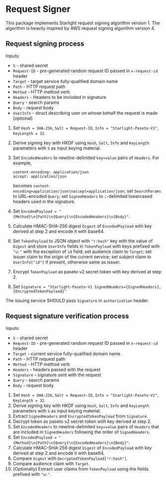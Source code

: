 # Request Signer

This package implements Starlight request signing algorithm version 1. The algorithm is heavily
inspired by AWS request signing algorithm version 4.

## Request signing process

Inputs:

- `S` - shared secret
- `Request-ID` - pre-generated random request ID passed in `x-request-id` header
- `Target` - target service fully-qualified domain name
- `Path` - HTTP request path
- `Method` - HTTP method verb
- `Headers` - Headers to be included in signature
- `Query` - search params
- `Body` - request body
- `UserInfo` - struct describing user on whose behalf the request is made (optional)

1. Set `Hash = SHA-256`, `Salt = Request-ID`, `Info = "Starlight-Paseto-V1"`, `KeyLength = 32`.
2. Derive signing key with HKDF using `Hash`, `Salt`, `Info` and `KeyLength` parameters with `S` as
   input keying material.
3. Set `EncodedHeaders` to newline-delimited `key=value` pairs of `Headers`. For example,

   ```
   content-encoding: application/json
   accept: application/json
   ```

   becomes `content-encoding=application/json\naccept=application/json`; set `SearchParams` to
   URL-encoded `Query`; set `SignedHeaders` to `;`-delimited lowercased headers used in the
   signature.

4. Set `EncodedPayload = "{Method}\n{Path}\n{Query}\n{EncodedHeaders}\n{Body}"`.
5. Calculate HMAC-SHA-256 digest `Digest` of `EncodedPayload` with key derived at step 2 and encode
   it with base64.
6. Set `TokenPayload` to JSON object with `"r:hash"` key with the value of `Digest` and store
   `UserInfo` fields in `TokenPayload` with keys prefixed with `"u:"` with the exception of `id`
   field; set audience claim to `Target`; set issuer claim to the origin of the current service; set
   subject claim to `UserInfo["id"]` if present, otherwise same as issuer.
7. Encrypt `TokenPayload` as paseto v2 secret token with key derived at step 2.
8. Set `Signature = "Starlight-Paseto-V1 SignedHeaders={SignedHeaders}, {EncryptedTokenPayload}"`

The issuing service SHOULD pass `Signature` in `authorization` header.

## Request signature verification process

Inputs:

- `S` - shared secret
- `Request-ID` - pre-generated random request ID passed in `x-request-id` header
- `Target` - current service fully-qualified domain name
- `Path` - HTTP request path
- `Method` - HTTP method verb
- `Headers` - headers passed with the request
- `Signature` - signature sent with the request
- `Query` - search params
- `Body` - request body

1. Set `Hash = SHA-256`, `Salt = Request-ID`, `Info = "Starlight-Paseto-V1"`, `KeyLength = 32`.
2. Derive signing key with HKDF using `Hash`, `Salt`, `Info` and `KeyLength` parameters with `S` as
   input keying material.
3. Extract `SignedHeaders` and `EncryptedTokenPayload` from `Signature`.
4. Decrypt token as paseto v2 secret token with key derived at step 2.
5. Set `EncodedHeaders` to newline-delimited `key=value` pairs of `Headers` that are included in
   `SignedHeaders` following the order of `SignedHeaders`.
6. Set `EncodedPayload = "{Method}\n{Path}\n{Query}\n{EncodedHeaders}\n{Body}"`.
7. Calculate HMAC-SHA-256 digest `Digest` of `EncodedPayload` with key derived at step 2 and encode
   it with base64.
8. Compare `Digest` with `DecryptedTokenPayload["r:hash"]`.
9. Compare audience claim with `Target`.
10. (Optionally) Extract user claims from `TokenPayload` using the fields prefixed with `"u:"`.
